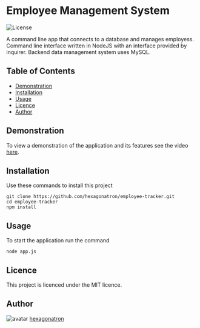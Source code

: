 # Employee Management System
![License](https://img.shields.io/badge/Licence-MIT-blue)

A command line app that connects to a database and manages employess. Command line interface written in NodeJS with an interface provided by inquirer. Backend data management system uses MySQL.

## Table of Contents 
* [Demonstration](#Demonstration)
* [Installation](#Installation)
* [Usage](#Usage)
* [Licence](#Licence)
* [Author](#Author)

## Demonstration

To view a demonstration of the application and its features see the video [here](https://www.youtube.com/watch?v=AjwiEDKqj4w).


## Installation
            
Use these commands to install this project
````
git clone https://github.com/hexagonatron/employee-tracker.git
cd employee-tracker
npm install
````

## Usage

To start the application run the command
````            
node app.js
````            
## Licence
            
This project is licenced under the MIT licence.
            
## Author

![avatar](https://avatars2.githubusercontent.com/u/46476247?s=60&v=4)
[hexagonatron](https://github.com/hexagonatron)


